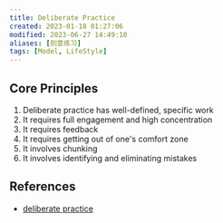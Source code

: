 ```yaml
---
title: Deliberate Practice
created: 2023-01-18 01:27:06
modified: 2023-06-27 14:49:10
aliases: [刻意练习]
tags: [Model, LifeStyle]
---
```


## Core Principles

1. Deliberate practice has well-defined, specific work
2. It requires full engagement and high concentration
3. It requires feedback
4. It requires getting out of one's comfort zone
5. It involves chunking
6. It involves identifying and eliminating mistakes

## References

- [deliberate practice](https://www.njlifehacks.com/deliberate-practice)

